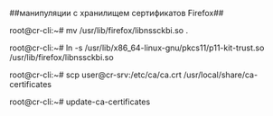 ##манипуляции с хранилищем сертификатов Firefox##

root@cr-cli:~# mv /usr/lib/firefox/libnssckbi.so .

root@cr-cli:~# ln -s /usr/lib/x86_64-linux-gnu/pkcs11/p11-kit-trust.so /usr/lib/firefox/libnssckbi.so

root@cr-cli:~# scp user@cr-srv:/etc/ca/ca.crt /usr/local/share/ca-certificates

root@cr-cli:~# update-ca-certificates

